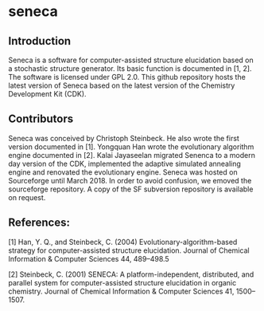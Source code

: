 # seneca
## Introduction
Seneca is a software for computer-assisted structure elucidation based on a stochastic structure generator. Its basic function is documented in 
[1, 2].
The software is licensed under GPL 2.0.
This github repository hosts the latest version of Seneca based on the latest version of the Chemistry Development Kit (CDK).

## Contributors

Seneca was conceived by Christoph Steinbeck. He also wrote the first version documented in [1]. Yongquan Han wrote the evolutionary algorithm engine documented in [2]. Kalai Jayaseelan migrated Senenca to a modern day version of the CDK, implemented the adaptive simulated annealing engine and renovated the evolutionary engine. Seneca was hosted on Sourceforge until March 2018. In order to avoid confusion, we emoved the sourceforge repository. A copy of the SF subversion repository is available on request.  

## References:
[1] Han, Y. Q., and Steinbeck, C. (2004) Evolutionary-algorithm-based strategy for computer-assisted structure elucidation. Journal of Chemical Information & Computer Sciences 44, 489–498.5

[2] Steinbeck, C. (2001) SENECA: A platform-independent, distributed, and parallel system for computer-assisted structure elucidation in organic chemistry. Journal of Chemical Information & Computer Sciences 41, 1500–1507.
